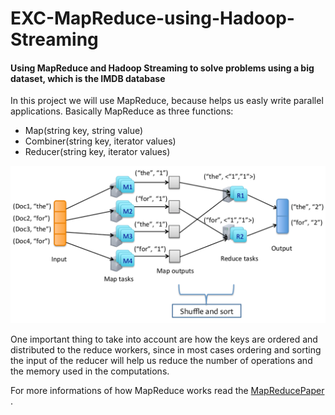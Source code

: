 # EXC-MapReduce-using-Hadoop-Streaming
#### Using MapReduce and Hadoop Streaming to solve problems using a big dataset, which is the IMDB database

In this project we will use MapReduce, because helps us easly write parallel applications. Basically MapReduce as three functions:
  - Map(string key, string value)
  - Combiner(string key, iterator values)
  - Reducer(string key, iterator values)
  
![MapReduce example](https://github.com/pereverges/EXC-MapReduce-using-Hadoop-Streaming/blob/master/MapReduceExample.png)

One important thing to take into account are how the keys are ordered and distributed to the reduce workers, since in most cases ordering and sorting the input of the reducer will help us reduce the number of operations and the memory used in the computations. 

For more informations of how MapReduce works read the [MapReducePaper](https://github.com/pereverges/EXC-MapReduce-using-Hadoop-Streaming/blob/master/MapReducePaper.pdf) .

